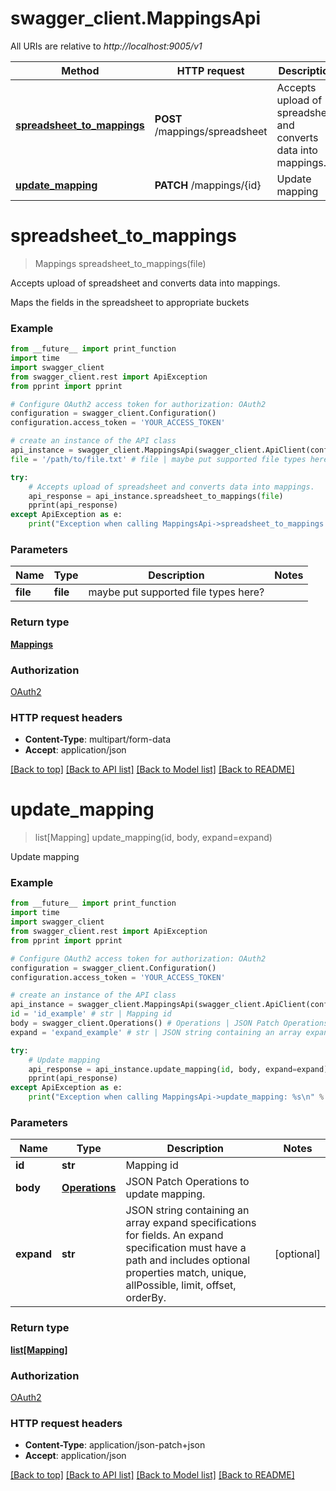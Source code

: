 # swagger_client.MappingsApi

All URIs are relative to *http://localhost:9005/v1*

Method | HTTP request | Description
------------- | ------------- | -------------
[**spreadsheet_to_mappings**](MappingsApi.md#spreadsheet_to_mappings) | **POST** /mappings/spreadsheet | Accepts upload of spreadsheet and converts data into mappings.
[**update_mapping**](MappingsApi.md#update_mapping) | **PATCH** /mappings/{id} | Update mapping


# **spreadsheet_to_mappings**
> Mappings spreadsheet_to_mappings(file)

Accepts upload of spreadsheet and converts data into mappings.

Maps the fields in the spreadsheet to appropriate buckets

### Example
```python
from __future__ import print_function
import time
import swagger_client
from swagger_client.rest import ApiException
from pprint import pprint

# Configure OAuth2 access token for authorization: OAuth2
configuration = swagger_client.Configuration()
configuration.access_token = 'YOUR_ACCESS_TOKEN'

# create an instance of the API class
api_instance = swagger_client.MappingsApi(swagger_client.ApiClient(configuration))
file = '/path/to/file.txt' # file | maybe put supported file types here?

try:
    # Accepts upload of spreadsheet and converts data into mappings.
    api_response = api_instance.spreadsheet_to_mappings(file)
    pprint(api_response)
except ApiException as e:
    print("Exception when calling MappingsApi->spreadsheet_to_mappings: %s\n" % e)
```

### Parameters

Name | Type | Description  | Notes
------------- | ------------- | ------------- | -------------
 **file** | **file**| maybe put supported file types here? | 

### Return type

[**Mappings**](Mappings.md)

### Authorization

[OAuth2](../README.md#OAuth2)

### HTTP request headers

 - **Content-Type**: multipart/form-data
 - **Accept**: application/json

[[Back to top]](#) [[Back to API list]](../README.md#documentation-for-api-endpoints) [[Back to Model list]](../README.md#documentation-for-models) [[Back to README]](../README.md)

# **update_mapping**
> list[Mapping] update_mapping(id, body, expand=expand)

Update mapping

### Example
```python
from __future__ import print_function
import time
import swagger_client
from swagger_client.rest import ApiException
from pprint import pprint

# Configure OAuth2 access token for authorization: OAuth2
configuration = swagger_client.Configuration()
configuration.access_token = 'YOUR_ACCESS_TOKEN'

# create an instance of the API class
api_instance = swagger_client.MappingsApi(swagger_client.ApiClient(configuration))
id = 'id_example' # str | Mapping id
body = swagger_client.Operations() # Operations | JSON Patch Operations to update mapping.
expand = 'expand_example' # str | JSON string containing an array expand specifications for fields.  An expand specification must have a path and includes optional properties match, unique, allPossible, limit, offset, orderBy. (optional)

try:
    # Update mapping
    api_response = api_instance.update_mapping(id, body, expand=expand)
    pprint(api_response)
except ApiException as e:
    print("Exception when calling MappingsApi->update_mapping: %s\n" % e)
```

### Parameters

Name | Type | Description  | Notes
------------- | ------------- | ------------- | -------------
 **id** | **str**| Mapping id | 
 **body** | [**Operations**](Operations.md)| JSON Patch Operations to update mapping. | 
 **expand** | **str**| JSON string containing an array expand specifications for fields.  An expand specification must have a path and includes optional properties match, unique, allPossible, limit, offset, orderBy. | [optional] 

### Return type

[**list[Mapping]**](Mapping.md)

### Authorization

[OAuth2](../README.md#OAuth2)

### HTTP request headers

 - **Content-Type**: application/json-patch+json
 - **Accept**: application/json

[[Back to top]](#) [[Back to API list]](../README.md#documentation-for-api-endpoints) [[Back to Model list]](../README.md#documentation-for-models) [[Back to README]](../README.md)

